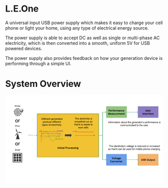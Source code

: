 # L.E.One
A universal input USB power supply which makes it easy to charge your cell phone or light your home, using any type of electrical energy source. 

The power supply is able to accept DC as well as single or multi-phase AC electricity, which is then converted into a smooth, uniform 5V for USB powered devices.

The power supply also provides feedback on how your generation device is performing through a simple UI.

# System Overview

![System Overview](Electronic%20Design/General%20Overview/System%20Overview.png)
